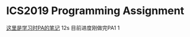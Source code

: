 # ICS2019 Programming Assignment

[这里是学习时PA的笔记](https://kazamayc.github.io/2021/06/10/%C2%96%E5%8D%97%E4%BA%AC%E5%A4%A7%E5%AD%A6PA%E5%AD%A6%E4%B9%A0/)
12s
目前进度刚做完PA1
1